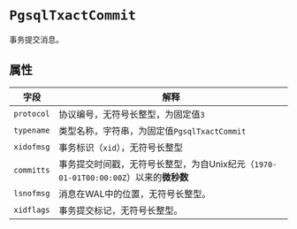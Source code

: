# ```PgsqlTxactCommit```

事务提交消息。

## 属性

字段 | 解释
----|----
```protocol``` | 协议编号，无符号长整型，为固定值```3```
```typename``` | 类型名称，字符串，为固定值```PgsqlTxactCommit```
```xidofmsg``` | 事务标识（```xid```），无符号长整型
```committs``` | 事务提交时间戳，无符号长整型，为自Unix纪元（```1970-01-01T00:00:00Z```）以来的**微秒数**
```lsnofmsg``` | 消息在WAL中的位置，无符号长整型。
```xidflags``` | 事务提交标记，无符号长整型。

